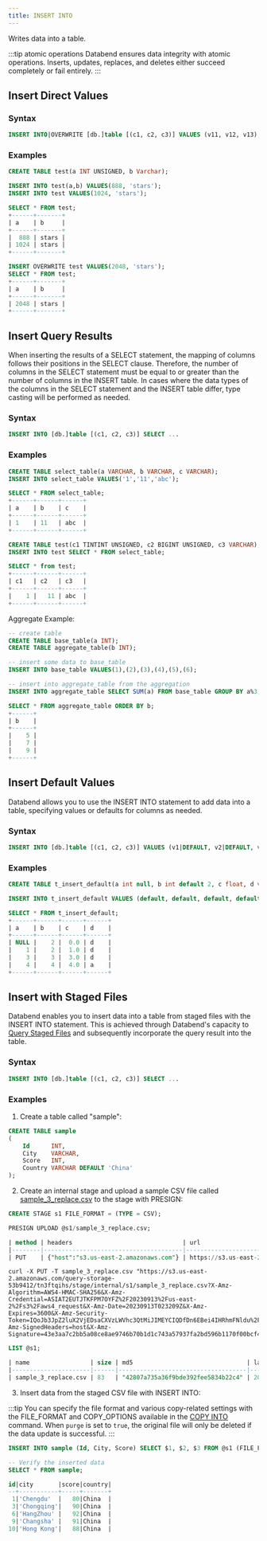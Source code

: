 ```yaml
---
title: INSERT INTO
---
```


Writes data into a table.

:::tip atomic operations
Databend ensures data integrity with atomic operations. Inserts, updates, replaces, and deletes either succeed completely or fail entirely.
:::

## Insert Direct Values

### Syntax

```sql
INSERT INTO|OVERWRITE [db.]table [(c1, c2, c3)] VALUES (v11, v12, v13), (v21, v22, v23), ...
```

### Examples

```sql
CREATE TABLE test(a INT UNSIGNED, b Varchar);

INSERT INTO test(a,b) VALUES(888, 'stars');
INSERT INTO test VALUES(1024, 'stars');

SELECT * FROM test;
+------+-------+
| a    | b     |
+------+-------+
|  888 | stars |
| 1024 | stars |
+------+-------+

INSERT OVERWRITE test VALUES(2048, 'stars');
SELECT * FROM test;
+------+-------+
| a    | b     |
+------+-------+
| 2048 | stars |
+------+-------+
```

## Insert Query Results

When inserting the results of a SELECT statement, the mapping of columns follows their positions in the SELECT clause. Therefore, the number of columns in the SELECT statement must be equal to or greater than the number of columns in the INSERT table. In cases where the data types of the columns in the SELECT statement and the INSERT table differ, type casting will be performed as needed.

### Syntax

```sql
INSERT INTO [db.]table [(c1, c2, c3)] SELECT ...
```

### Examples

```sql
CREATE TABLE select_table(a VARCHAR, b VARCHAR, c VARCHAR);
INSERT INTO select_table VALUES('1','11','abc');

SELECT * FROM select_table;
+------+------+------+
| a    | b    | c    |
+------+------+------+
| 1    | 11   | abc  |
+------+------+------+

CREATE TABLE test(c1 TINTINT UNSIGNED, c2 BIGINT UNSIGNED, c3 VARCHAR);
INSERT INTO test SELECT * FROM select_table;

SELECT * from test;
+------+------+------+
| c1   | c2   | c3   |
+------+------+------+
|    1 |   11 | abc  |
+------+------+------+
```

Aggregate Example:

```sql
-- create table
CREATE TABLE base_table(a INT);
CREATE TABLE aggregate_table(b INT);

-- insert some data to base_table
INSERT INTO base_table VALUES(1),(2),(3),(4),(5),(6);

-- insert into aggregate_table from the aggregation
INSERT INTO aggregate_table SELECT SUM(a) FROM base_table GROUP BY a%3;

SELECT * FROM aggregate_table ORDER BY b;
+------+
| b    |
+------+
|    5 |
|    7 |
|    9 |
+------+
```

## Insert Default Values

Databend allows you to use the INSERT INTO statement to add data into a table, specifying values or defaults for columns as needed.

### Syntax

```sql
INSERT INTO [db.]table [(c1, c2, c3)] VALUES (v1|DEFAULT, v2|DEFAULT, v3|DEFAULT) ...
```

### Examples

```sql
CREATE TABLE t_insert_default(a int null, b int default 2, c float, d varchar default 'd');

INSERT INTO t_insert_default VALUES (default, default, default, default), (1, default, 1.0, default), (3, 3, 3.0, default), (4, 4, 4.0, 'a');

SELECT * FROM t_insert_default;
+------+------+------+------+
| a    | b    | c    | d    |
+------+------+------+------+
| NULL |    2 |  0.0 | d    |
|    1 |    2 |  1.0 | d    |
|    3 |    3 |  3.0 | d    |
|    4 |    4 |  4.0 | a    |
+------+------+------+------+
```

## Insert with Staged Files

Databend enables you to insert data into a table from staged files with the INSERT INTO statement. This is achieved through Databend's capacity to [Query Staged Files](../../12-load-data/00-transform/05-querying-stage.md) and subsequently incorporate the query result into the table.

### Syntax

```sql
INSERT INTO [db.]table [(c1, c2, c3)] SELECT ...
```

### Examples

1. Create a table called "sample":

```sql
CREATE TABLE sample
(
    Id      INT,
    City    VARCHAR,
    Score   INT,
    Country VARCHAR DEFAULT 'China'
);
```

2. Create an internal stage and upload a sample CSV file called [sample_3_replace.csv](https://github.com/ZhiHanZ/databend/blob/0f333a13fc38548595ea58242a37c5f4a73e9c88/tests/data/sample_3_replace.csv) to the stage with PRESIGN:

```sql
CREATE STAGE s1 FILE_FORMAT = (TYPE = CSV);

PRESIGN UPLOAD @s1/sample_3_replace.csv;

| method | headers                               | url                                                                                                                                                                                                                                                                                                                                                                                                                                                                                                                                                                                                                                                                                                                                                                                                                                                                                                                                                                                                                                                                                                                                                                                                                                                                                                                                                                                                                                                                                                                                                                                                                                                                                                                                                    |
|--------|---------------------------------------|--------------------------------------------------------------------------------------------------------------------------------------------------------------------------------------------------------------------------------------------------------------------------------------------------------------------------------------------------------------------------------------------------------------------------------------------------------------------------------------------------------------------------------------------------------------------------------------------------------------------------------------------------------------------------------------------------------------------------------------------------------------------------------------------------------------------------------------------------------------------------------------------------------------------------------------------------------------------------------------------------------------------------------------------------------------------------------------------------------------------------------------------------------------------------------------------------------------------------------------------------------------------------------------------------------------------------------------------------------------------------------------------------------------------------------------------------------------------------------------------------------------------------------------------------------------------------------------------------------------------------------------------------------------------------------------------------------------------------------------------------------|
| PUT    | {"host":"s3.us-east-2.amazonaws.com"} | https://s3.us-east-2.amazonaws.com/query-storage-53b9412/tn3ftqihs/stage/internal/s1/sample_3_replace.csv?X-Amz-Algorithm=AWS4-HMAC-SHA256&X-Amz-Credential=ASIAT2EUTJTKFPM7OYFZ%2F20230913%2Fus-east-2%2Fs3%2Faws4_request&X-Amz-Date=20230913T023209Z&X-Amz-Expires=3600&X-Amz-Security-Token=IQoJb3JpZ2luX2VjEDsaCXVzLWVhc3QtMiJIMEYCIQDfDn6EBei4IHRhmFNldu%2FpafMhHwx%2B934HQDafsfFQOAIhAI38G%2FaKG3GFso8qHBCguoL3GvXUIDaKDJ3bJs5VBSwoKvwECCQQABoMMjYyMzA0NjQ4NDA0IgxyYEa7Xes%2Bb%2FnDT%2Fkq2QRkkQi83V9qVKyZJP0UoOBZEaFIS1qkPd2gEObVd3%2BA8yq8wVhdr749DmvZ7sXWlcXsXmXOjnl9cxwkvcJuXZ%2F1LVO5Kh3vTSF3dbNkbkIY3z9pEOX70llHFSenSSo8f44wqzsFkuLanwpzWjL2eFn%2B1boz7iDuWY7p2bb7ZtoTkYat4TrHQWpG2hPayk3Sn6ueAfBMCnYJ3oMy2a1G7F0onz3pM%2FFSRxCe7tsPMAEg2wP24YnXhKCUaq7xo8Gvy81FKNhhPr8XWYW0tHBON3aWh7t1q6mJw%2B3KeUtMI6Cdz1BsqhGpLgMUB%2BPctxHmlm2UVUk72LsmxioAKq4Fl48jFsMz7fwKjbheMqv6jKlzgu%2B8B4V6DCo2KqsTsip%2FoOevk4R4X5OTqA4FQ3Qy%2BX%2FtMUMKohXkXKYSJPP15XPOYsogXrQWhszK%2B%2FaUth%2FzY8GAzYf0MemnooACTkDE6A8v5uB%2FRoPQwSPCQ0Dwbn%2FNrLVC3c649l%2FWh7iy2FcE2CDm7yppj5XklttYuhwiuQ%2B2WnDcRn0yesqeTeRoDP0lBZyGj%2FlB7hATTqDZV2lSSFI737sU8BWBncOoTqBltaClBdtIQkTtmheDAMtNdQ8zvF5ZmFetF4eUU0D3AZ3FD90lTUZ6gSPGfVlIZbwY%2BBW%2FmG1tP5%2BaokXkMnywPaYvtep1HwR3cHg%2B8qoZW5o11yPCRAd0MEZmOaYO18JSYuwejam8pb%2F1BVbi%2B6a1W62ohAa4zCH29%2BGGISNqjLcKTZQOA6gEt7%2BZoUxd4mQ5wg4BxIpqEXL%2F0YpcMKm%2BhKgGOpoBWEV2udBO%2FX9wSP%2FAMK4KwmeIboZ1aQpwkBgUmtP%2FsgXErKghAm54PA7dK1n7sm%2FqOBQjXuRWTj%2B3iykJaT97dWoutgmqYgqj377TweIVffXF0cSHx1%2F3ri3aXmZ9fh4GAfcfhzs7NugH%2Fk2IkORKHHv3tGmlKGHLVp8XL0bXIqTsCthRRJvOwlYIaPumBhfaEA38PAs%2BSeEwwA%3D%3D&X-Amz-SignedHeaders=host&X-Amz-Signature=43e3aa7c2bb5a08ce8ae9746b70b1d1c743a57937fa2bd596b1170f00bcf4f34 |
```

```shell
curl -X PUT -T sample_3_replace.csv "https://s3.us-east-2.amazonaws.com/query-storage-53b9412/tn3ftqihs/stage/internal/s1/sample_3_replace.csv?X-Amz-Algorithm=AWS4-HMAC-SHA256&X-Amz-Credential=ASIAT2EUTJTKFPM7OYFZ%2F20230913%2Fus-east-2%2Fs3%2Faws4_request&X-Amz-Date=20230913T023209Z&X-Amz-Expires=3600&X-Amz-Security-Token=IQoJb3JpZ2luX2VjEDsaCXVzLWVhc3QtMiJIMEYCIQDfDn6EBei4IHRhmFNldu%2FpafMhHwx%2B934HQDafsfFQOAIhAI38G%2FaKG3GFso8qHBCguoL3GvXUIDaKDJ3bJs5VBSwoKvwECCQQABoMMjYyMzA0NjQ4NDA0IgxyYEa7Xes%2Bb%2FnDT%2Fkq2QRkkQi83V9qVKyZJP0UoOBZEaFIS1qkPd2gEObVd3%2BA8yq8wVhdr749DmvZ7sXWlcXsXmXOjnl9cxwkvcJuXZ%2F1LVO5Kh3vTSF3dbNkbkIY3z9pEOX70llHFSenSSo8f44wqzsFkuLanwpzWjL2eFn%2B1boz7iDuWY7p2bb7ZtoTkYat4TrHQWpG2hPayk3Sn6ueAfBMCnYJ3oMy2a1G7F0onz3pM%2FFSRxCe7tsPMAEg2wP24YnXhKCUaq7xo8Gvy81FKNhhPr8XWYW0tHBON3aWh7t1q6mJw%2B3KeUtMI6Cdz1BsqhGpLgMUB%2BPctxHmlm2UVUk72LsmxioAKq4Fl48jFsMz7fwKjbheMqv6jKlzgu%2B8B4V6DCo2KqsTsip%2FoOevk4R4X5OTqA4FQ3Qy%2BX%2FtMUMKohXkXKYSJPP15XPOYsogXrQWhszK%2B%2FaUth%2FzY8GAzYf0MemnooACTkDE6A8v5uB%2FRoPQwSPCQ0Dwbn%2FNrLVC3c649l%2FWh7iy2FcE2CDm7yppj5XklttYuhwiuQ%2B2WnDcRn0yesqeTeRoDP0lBZyGj%2FlB7hATTqDZV2lSSFI737sU8BWBncOoTqBltaClBdtIQkTtmheDAMtNdQ8zvF5ZmFetF4eUU0D3AZ3FD90lTUZ6gSPGfVlIZbwY%2BBW%2FmG1tP5%2BaokXkMnywPaYvtep1HwR3cHg%2B8qoZW5o11yPCRAd0MEZmOaYO18JSYuwejam8pb%2F1BVbi%2B6a1W62ohAa4zCH29%2BGGISNqjLcKTZQOA6gEt7%2BZoUxd4mQ5wg4BxIpqEXL%2F0YpcMKm%2BhKgGOpoBWEV2udBO%2FX9wSP%2FAMK4KwmeIboZ1aQpwkBgUmtP%2FsgXErKghAm54PA7dK1n7sm%2FqOBQjXuRWTj%2B3iykJaT97dWoutgmqYgqj377TweIVffXF0cSHx1%2F3ri3aXmZ9fh4GAfcfhzs7NugH%2Fk2IkORKHHv3tGmlKGHLVp8XL0bXIqTsCthRRJvOwlYIaPumBhfaEA38PAs%2BSeEwwA%3D%3D&X-Amz-SignedHeaders=host&X-Amz-Signature=43e3aa7c2bb5a08ce8ae9746b70b1d1c743a57937fa2bd596b1170f00bcf4f34"
```

```sql
LIST @s1;

| name                 | size | md5                                | last_modified                 | creator |
|----------------------|------|------------------------------------|-------------------------------|---------|
| sample_3_replace.csv | 83   | "42807a735a36f9bde392fee5834b22c4" | 2023-09-13 02:43:29.000 +0000 | NULL    |
```

3. Insert data from the staged CSV file with INSERT INTO:

:::tip
You can specify the file format and various copy-related settings with the FILE_FORMAT and COPY_OPTIONS available in the [COPY INTO](dml-copy-into-table.md) command. When `purge` is set to `true`, the original file will only be deleted if the data update is successful. 
:::

```sql
INSERT INTO sample (Id, City, Score) SELECT $1, $2, $3 FROM @s1 (FILE_FORMAT=>'csv');

-- Verify the inserted data
SELECT * FROM sample;

id|city       |score|country|
--+-----------+-----+-------+
 1|'Chengdu'  |   80|China  |
 3|'Chongqing'|   90|China  |
 6|'HangZhou' |   92|China  |
 9|'Changsha' |   91|China  |
10|'Hong Kong'|   88|China  |
```